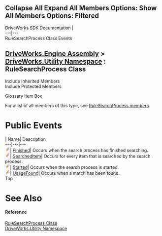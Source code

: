        

 Collapse All Expand All  Members Options: Show All  Members Options: Filtered   
---  
DriveWorks SDK Documentation  |   
---|---  
RuleSearchProcess Class Events   
  
[DriveWorks.Engine Assembly](topic2156.md) > [DriveWorks.Utility Namespace](topic13190.md) : RuleSearchProcess Class  
---  
  
Include Inherited Members    
Include Protected Members    


Glossary Item Box

For a list of all members of this type, see [RuleSearchProcess members](topic13213.md).

# Public Events

| Name| Description  
---|---|---  
![Public Event](dotnetimages/publicEvent.gif)| [Finished](topic13223.md)| Occurs when the search process has finished searching.   
![Public Event](dotnetimages/publicEvent.gif)| [SearchedItem](topic13224.md)| Occurs for every item that is searched by the search process.   
![Public Event](dotnetimages/publicEvent.gif)| [Started](topic13225.md)| Occurs when the search process is started.   
![Public Event](dotnetimages/publicEvent.gif)| [UsageFound](topic13226.md)| Occurs when a match has been found.   
Top

# See Also

#### Reference

[RuleSearchProcess Class](topic13212.md)   
[DriveWorks.Utility Namespace](topic13190.md)


